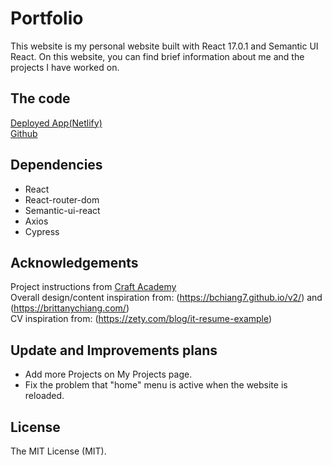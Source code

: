 # Portfolio

This website is my personal website built with React 17.0.1 and Semantic UI React. On this website, you can find brief information about me and the projects I have worked on.

## The code

[Deployed App(Netlify)](https://kyungin-portfolio.netlify.app/)  
[Github](https://github.com/KyunginNa/my_portfolio)

## Dependencies

- React
- React-router-dom
- Semantic-ui-react
- Axios
- Cypress

## Acknowledgements

Project instructions from [Craft Academy](https://www.craftacademy.se/english/)  
Overall design/content inspiration from: (https://bchiang7.github.io/v2/) and (https://brittanychiang.com/)  
CV inspiration from: (https://zety.com/blog/it-resume-example)

## Update and Improvements plans

- Add more Projects on My Projects page.
- Fix the problem that "home" menu is active when the website is reloaded.

## License

The MIT License (MIT).
